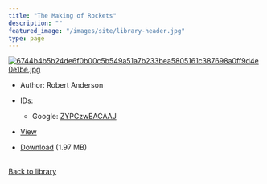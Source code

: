 ```yaml
---
title: "The Making of Rockets"
description: ""
featured_image: "/images/site/library-header.jpg"
type: page
---
```


<a href="https://drive.google.com/uc?export=view&id=1ygcGL82apBNF-DF3suhvLpHOIbHjNBSE" target="_blank">![6744b4b5b24de6f0b00c5b549a51a7b233bea5805161c387698a0ff9d4e0e1be.jpg](/images/library/6744b4b5b24de6f0b00c5b549a51a7b233bea5805161c387698a0ff9d4e0e1be.jpg)</a>
* Author: Robert Anderson
* IDs:
  * Google: <a href="https://books.google.com/books?id=ZYPCzwEACAAJ" target="_blank">ZYPCzwEACAAJ</a>
* <a href="https://drive.google.com/uc?export=view&id=1ygcGL82apBNF-DF3suhvLpHOIbHjNBSE" target="_blank">View</a>

* [Download](https://drive.google.com/uc?export=download&id=1ygcGL82apBNF-DF3suhvLpHOIbHjNBSE) (1.97 MB)

<br />[Back to library](/library/)
